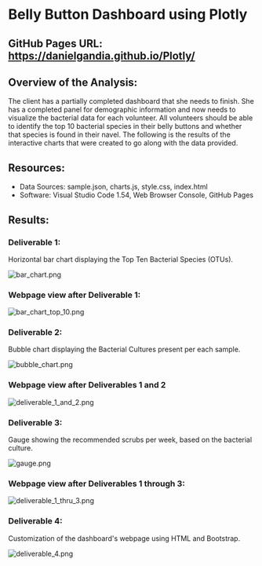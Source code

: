 # Belly Button Dashboard using Plotly

## GitHub Pages URL: https://danielgandia.github.io/Plotly/

## Overview of the Analysis:

The client has a partially completed dashboard that she needs to finish. She has a completed panel for demographic information and now needs to visualize the bacterial data for each volunteer. All volunteers should be able to identify the top 10 bacterial species in their belly buttons and whether that species is found in their navel. The following is the results of the interactive charts that were created to go along with the data provided.

## Resources:

- Data Sources: sample.json, charts.js, style.css, index.html
- Software: Visual Studio Code 1.54, Web Browser Console, GitHub Pages

## Results:

### Deliverable 1:

Horizontal bar chart displaying the Top Ten Bacterial Species (OTUs).

![bar_chart.png](https://github.com/DanielGandia/Plotly/blob/main/static/images/bar_chart.png)

### Webpage view after Deliverable 1:

![bar_chart_top_10.png](https://github.com/DanielGandia/Plotly/blob/main/static/images/bar_chart_top_10.png)

### Deliverable 2:

Bubble chart displaying the Bacterial Cultures present per each sample.

![bubble_chart.png](https://github.com/DanielGandia/Plotly/blob/main/static/images/bubble_chart.png)

### Webpage view after Deliverables 1 and 2

![deliverable_1_and_2.png](https://github.com/DanielGandia/Plotly/blob/main/static/images/deliverable_1_and_2.png)

### Deliverable 3:

Gauge showing the recommended scrubs per week, based on the bacterial culture.

![gauge.png](https://github.com/DanielGandia/Plotly/blob/main/static/images/gauge.png)

### Webpage view after Deliverables 1 through 3:

![deliverable_1_thru_3.png](https://github.com/DanielGandia/Plotly/blob/main/static/images/deliverable_1_thru_3.png)

### Deliverable 4:

Customization of the dashboard's webpage using HTML and Bootstrap.

![deliverable_4.png](https://github.com/DanielGandia/Plotly/blob/main/static/images/deliverable_4.png)

